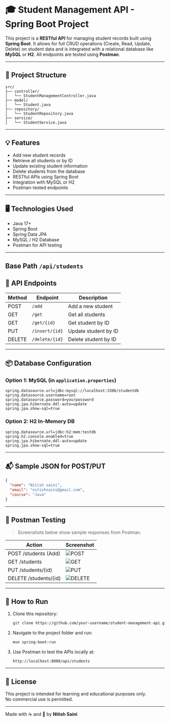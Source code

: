 # 🎓 Student Management API - Spring Boot Project

This project is a **RESTful API** for managing student records built using **Spring Boot**. It allows for full CRUD operations (Create, Read, Update, Delete) on student data and is integrated with a relational database like **MySQL** or **H2**. All endpoints are tested using **Postman**.

---

## 📁 Project Structure

```
src/
├── controller/
│   └── StudentManagementController.java
├── model/
│   └── Student.java
├── repository/
│   └── StudentRepository.java
├── service/
│   └── StudentService.java
```

---

## 💡 Features

- Add new student records
- Retrieve all students or by ID
- Update existing student information
- Delete students from the database
- RESTful APIs using Spring Boot
- Integration with MySQL or H2
- Postman-tested endpoints

---

## 🖥️ Technologies Used

- Java 17+  
- Spring Boot  
- Spring Data JPA  
- MySQL / H2 Database  
- Postman for API testing

---
## Base Path `/api/students`
## 🔌 API Endpoints

| Method | Endpoint           | Description               |
|--------|--------------------|---------------------------|
| POST   | `/add`        | Add a new student         |
| GET    | `/get`        | Get all students          |
| GET    | `/get/{id}`   | Get student by ID         |
| PUT    | `/insert/{id}`   | Update student by ID      |
| DELETE | `/delete/{id}`   | Delete student by ID      |

---

## 📦 Database Configuration

### Option 1: MySQL (in `application.properties`)
```properties
spring.datasource.url=jdbc:mysql://localhost:3306/studentdb
spring.datasource.username=root
spring.datasource.password=yourpassword
spring.jpa.hibernate.ddl-auto=update
spring.jpa.show-sql=true
```

### Option 2: H2 In-Memory DB
```properties
spring.datasource.url=jdbc:h2:mem:testdb
spring.h2.console.enabled=true
spring.jpa.hibernate.ddl-auto=update
spring.jpa.show-sql=true
```

---

## 📬 Sample JSON for POST/PUT

```json
{
  "name": "Nitish saini",
  "email": "nitishsaini@gmail.com",
  "course": "Java"
}
```

---

## 🧪 Postman Testing

> Screenshots below show sample responses from Postman.

| Action        | Screenshot |
|---------------|------------|
| POST /students (Add) | ![POST](https://github.com/user-attachments/assets/f08cd723-3564-4125-b5e0-30f9729b657c) |
| GET /students | ![GET](https://github.com/user-attachments/assets/1fd7b96f-3c73-4678-b164-4c3e07e9d480) |
| PUT /students/{id} | ![PUT](https://github.com/user-attachments/assets/c89a87c7-acb9-4b4c-857b-02bf5da7cc1e) |
| DELETE /students/{id} | ![DELETE](https://github.com/user-attachments/assets/19658333-8dd9-4ae4-8be6-e03e82f7e171) |

---

## 🚀 How to Run

1. Clone this repository:
   ```bash
   git clone https://github.com/your-username/student-management-api.git
   ```
2. Navigate to the project folder and run:
   ```bash
   mvn spring-boot:run
   ```

3. Use Postman to test the APIs locally at:
   ```
   http://localhost:8080/api/students
   ```

---

## 📄 License

This project is intended for learning and educational purposes only.  
No commercial use is permitted.

---

Made with ☕ and 🧠 by **Nitish Saini**

